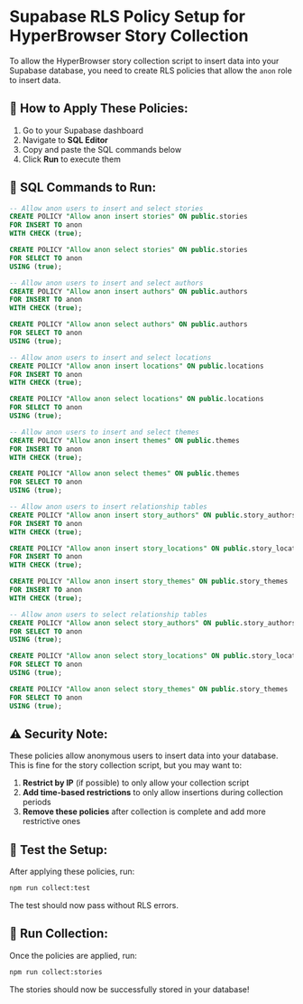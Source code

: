 # Supabase RLS Policy Setup for HyperBrowser Story Collection

To allow the HyperBrowser story collection script to insert data into your Supabase database, you need to create RLS policies that allow the `anon` role to insert data.

## 🔧 **How to Apply These Policies:**

1. Go to your Supabase dashboard
2. Navigate to **SQL Editor**
3. Copy and paste the SQL commands below
4. Click **Run** to execute them

## 📝 **SQL Commands to Run:**

```sql
-- Allow anon users to insert and select stories
CREATE POLICY "Allow anon insert stories" ON public.stories
FOR INSERT TO anon
WITH CHECK (true);

CREATE POLICY "Allow anon select stories" ON public.stories
FOR SELECT TO anon
USING (true);

-- Allow anon users to insert and select authors
CREATE POLICY "Allow anon insert authors" ON public.authors
FOR INSERT TO anon
WITH CHECK (true);

CREATE POLICY "Allow anon select authors" ON public.authors
FOR SELECT TO anon
USING (true);

-- Allow anon users to insert and select locations
CREATE POLICY "Allow anon insert locations" ON public.locations
FOR INSERT TO anon
WITH CHECK (true);

CREATE POLICY "Allow anon select locations" ON public.locations
FOR SELECT TO anon
USING (true);

-- Allow anon users to insert and select themes
CREATE POLICY "Allow anon insert themes" ON public.themes
FOR INSERT TO anon
WITH CHECK (true);

CREATE POLICY "Allow anon select themes" ON public.themes
FOR SELECT TO anon
USING (true);

-- Allow anon users to insert relationship tables
CREATE POLICY "Allow anon insert story_authors" ON public.story_authors
FOR INSERT TO anon
WITH CHECK (true);

CREATE POLICY "Allow anon insert story_locations" ON public.story_locations
FOR INSERT TO anon
WITH CHECK (true);

CREATE POLICY "Allow anon insert story_themes" ON public.story_themes
FOR INSERT TO anon
WITH CHECK (true);

-- Allow anon users to select relationship tables
CREATE POLICY "Allow anon select story_authors" ON public.story_authors
FOR SELECT TO anon
USING (true);

CREATE POLICY "Allow anon select story_locations" ON public.story_locations
FOR SELECT TO anon
USING (true);

CREATE POLICY "Allow anon select story_themes" ON public.story_themes
FOR SELECT TO anon
USING (true);
```

## ⚠️ **Security Note:**

These policies allow anonymous users to insert data into your database. This is fine for the story collection script, but you may want to:

1. **Restrict by IP** (if possible) to only allow your collection script
2. **Add time-based restrictions** to only allow insertions during collection periods
3. **Remove these policies** after collection is complete and add more restrictive ones

## 🧪 **Test the Setup:**

After applying these policies, run:

```bash
npm run collect:test
```

The test should now pass without RLS errors.

## 🚀 **Run Collection:**

Once the policies are applied, run:

```bash
npm run collect:stories
```

The stories should now be successfully stored in your database! 